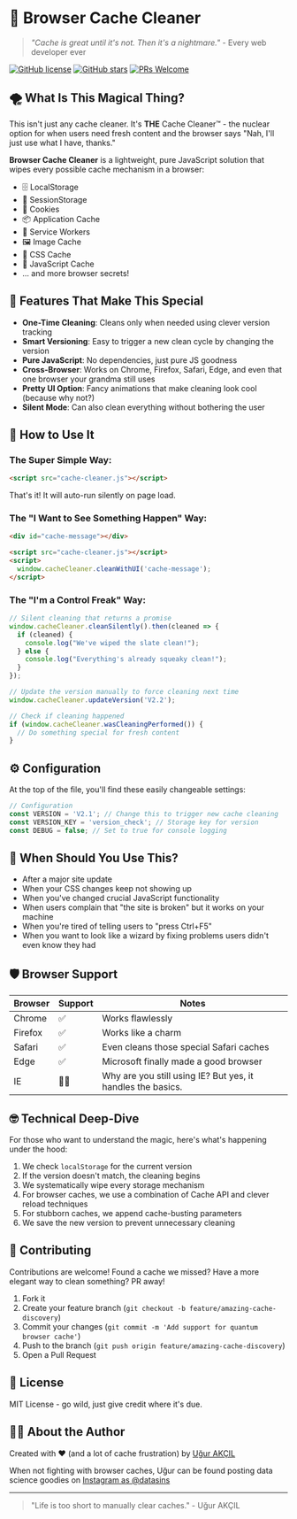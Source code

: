 # 🧹 Browser Cache Cleaner

> *"Cache is great until it's not. Then it's a nightmare."* - Every web developer ever

[![GitHub license](https://img.shields.io/github/license/ugurakcil/cache-cleaner)](https://github.com/ugurakcil/cache-cleaner/blob/main/LICENSE)
[![GitHub stars](https://img.shields.io/github/stars/ugurakcil/cache-cleaner)](https://github.com/ugurakcil/cache-cleaner/stargazers)
[![PRs Welcome](https://img.shields.io/badge/PRs-welcome-brightgreen.svg)](https://github.com/ugurakcil/cache-cleaner/pulls)

## 🌪️ What Is This Magical Thing?

This isn't just any cache cleaner. It's **THE** Cache Cleaner™ - the nuclear option for when users need fresh content and the browser says "Nah, I'll just use what I have, thanks."

**Browser Cache Cleaner** is a lightweight, pure JavaScript solution that wipes every possible cache mechanism in a browser:

- 🗄️ LocalStorage
- 🔄 SessionStorage
- 🍪 Cookies
- 📦 Application Cache
- 👷 Service Workers
- 🖼️ Image Cache
- 🎨 CSS Cache
- 🧠 JavaScript Cache
- ... and more browser secrets!

## 🚀 Features That Make This Special

- **One-Time Cleaning**: Cleans only when needed using clever version tracking
- **Smart Versioning**: Easy to trigger a new clean cycle by changing the version
- **Pure JavaScript**: No dependencies, just pure JS goodness
- **Cross-Browser**: Works on Chrome, Firefox, Safari, Edge, and even that one browser your grandma still uses
- **Pretty UI Option**: Fancy animations that make cleaning look cool (because why not?)
- **Silent Mode**: Can also clean everything without bothering the user

## 🔧 How to Use It

### The Super Simple Way:

```html
<script src="cache-cleaner.js"></script>
```

That's it! It will auto-run silently on page load.

### The "I Want to See Something Happen" Way:

```html
<div id="cache-message"></div>

<script src="cache-cleaner.js"></script>
<script>
  window.cacheCleaner.cleanWithUI('cache-message');
</script>
```

### The "I'm a Control Freak" Way:

```javascript
// Silent cleaning that returns a promise
window.cacheCleaner.cleanSilently().then(cleaned => {
  if (cleaned) {
    console.log("We've wiped the slate clean!");
  } else {
    console.log("Everything's already squeaky clean!");
  }
});

// Update the version manually to force cleaning next time
window.cacheCleaner.updateVersion('V2.2');

// Check if cleaning happened
if (window.cacheCleaner.wasCleaningPerformed()) {
  // Do something special for fresh content
}
```

## ⚙️ Configuration

At the top of the file, you'll find these easily changeable settings:

```javascript
// Configuration
const VERSION = 'V2.1'; // Change this to trigger new cache cleaning
const VERSION_KEY = 'version_check'; // Storage key for version
const DEBUG = false; // Set to true for console logging
```

## 🤔 When Should You Use This?

- After a major site update
- When your CSS changes keep not showing up
- When you've changed crucial JavaScript functionality
- When users complain that "the site is broken" but it works on your machine
- When you're tired of telling users to "press Ctrl+F5"
- When you want to look like a wizard by fixing problems users didn't even know they had

## 🛡️ Browser Support

| Browser | Support | Notes |
|---------|---------|-------|
| Chrome  | ✅ | Works flawlessly |
| Firefox | ✅ | Works like a charm |
| Safari  | ✅ | Even cleans those special Safari caches |
| Edge    | ✅ | Microsoft finally made a good browser |
| IE      | 🤷‍♂️ | Why are you still using IE? But yes, it handles the basics. |

## 🤓 Technical Deep-Dive

For those who want to understand the magic, here's what's happening under the hood:

1. We check `localStorage` for the current version
2. If the version doesn't match, the cleaning begins
3. We systematically wipe every storage mechanism
4. For browser caches, we use a combination of Cache API and clever reload techniques
5. For stubborn caches, we append cache-busting parameters
6. We save the new version to prevent unnecessary cleaning

## 🙏 Contributing

Contributions are welcome! Found a cache we missed? Have a more elegant way to clean something? PR away!

1. Fork it
2. Create your feature branch (`git checkout -b feature/amazing-cache-discovery`)
3. Commit your changes (`git commit -m 'Add support for quantum browser cache'`)
4. Push to the branch (`git push origin feature/amazing-cache-discovery`)
5. Open a Pull Request

## 📜 License

MIT License - go wild, just give credit where it's due.

## 🧙‍♂️ About the Author

Created with ❤️ (and a lot of cache frustration) by [Uğur AKÇIL](https://github.com/ugurakcil)

When not fighting with browser caches, Uğur can be found posting data science goodies on [Instagram as @datasins](https://instagram.com/datasins)

---

> "Life is too short to manually clear caches." - Uğur AKÇIL
